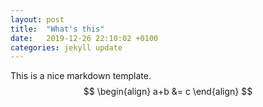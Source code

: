 ```yaml
---
layout: post
title:  "What's this"
date:   2019-12-26 22:10:02 +0100
categories: jekyll update
---
```

This is a nice markdown template.
$$
\begin{align}
a+b &= c
\end{align}
$$